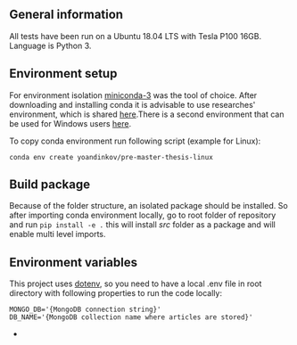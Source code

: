 ## General information
All tests have been run on a Ubuntu 18.04 LTS with Tesla P100 16GB. Language is Python 3.

## Environment setup
For environment isolation [miniconda-3](https://docs.conda.io/projects/conda/en/latest/) was the tool of choice. After downloading and installing conda it is advisable to use researches' environment, which is shared [here](https://anaconda.org/yoandinkov/pre-master-thesis-linux).There is a second environment that can be used for Windows users [here](https://anaconda.org/yoandinkov/pre-master-thesis).

To copy conda environment run following script (example for Linux):
```
conda env create yoandinkov/pre-master-thesis-linux
```

## Build package
Because of the folder structure, an isolated package should be installed. So after importing conda environment locally, go to root folder of repository and run `pip install -e .` this will install _src_ folder as a package and will enable multi level imports.

## Environment variables
This project uses [dotenv](https://github.com/theskumar/python-dotenv), so you need to have a local .env file in root directory with following properties to run the code locally:

```
MONGO_DB='{MongoDB connection string}'
DB_NAME='{MongoDB collection name where articles are stored}'
```

* 